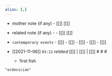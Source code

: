 ```yaml
---
alias: [,]
---
```

- mother note (if any)		- [[]] [[]]
- related note (if any) -		- [[]] [[]]
- `contemporary events`	- [[]]	- [[]]	- [[]]	- [[]]	- [[]]

- [[2021-11-06]]  `03:12` _related_ [[]] | [[]] | [[]] # # #
	- first fish

```query
"ordovician"
```